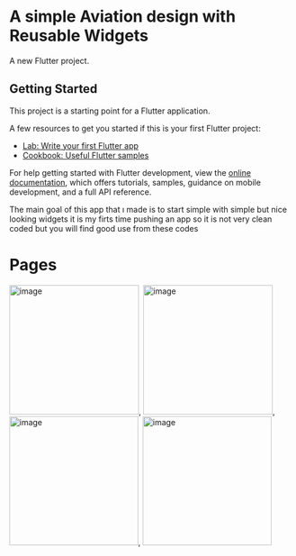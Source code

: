 # A simple Aviation design with Reusable Widgets

A new Flutter project.

## Getting Started

This project is a starting point for a Flutter application.

A few resources to get you started if this is your first Flutter project:

- [Lab: Write your first Flutter app](https://docs.flutter.dev/get-started/codelab)
- [Cookbook: Useful Flutter samples](https://docs.flutter.dev/cookbook)

For help getting started with Flutter development, view the
[online documentation](https://docs.flutter.dev/), which offers tutorials,
samples, guidance on mobile development, and a full API reference.


The main goal of this app that ı made is to start simple with simple but nice looking widgets it is my firts time pushing an app so it is not very clean coded but you will find good use from these codes 

# Pages

<img width="230" alt="image" src="https://github.com/Emiryungul/Aviation_appUI_simple/assets/139579385/fb6e1af6-9d02-48bd-a534-8073344c82ac">,
<img width="230" alt="image" src="https://github.com/Emiryungul/Aviation_appUI_simple/assets/139579385/50fe5384-a05f-401b-bfcb-167655947c2f">,
<img width="229" alt="image" src="https://github.com/Emiryungul/Aviation_appUI_simple/assets/139579385/c1ad3a6f-8d5f-4a37-8b07-f1aba70b6edb">,
<img width="229" alt="image" src="https://github.com/Emiryungul/Aviation_appUI_simple/assets/139579385/95afdcf0-d507-4b14-a057-34b336ebcb1a">






